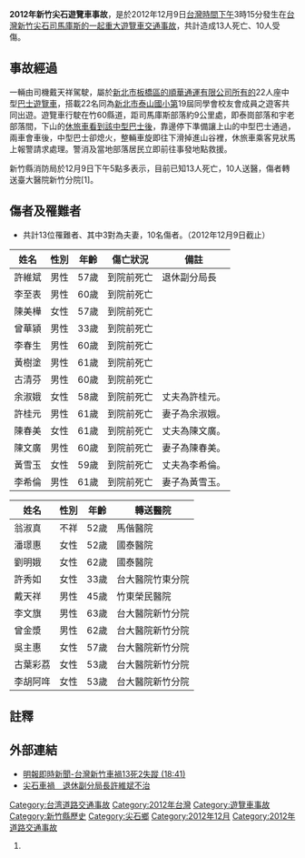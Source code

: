 **2012年新竹尖石遊覽車事故**，是於2012年12月9日[台灣時間下午](https://zh.wikipedia.org/wiki/台灣時間 "wikilink")3時15分發生在[台灣](https://zh.wikipedia.org/wiki/台灣 "wikilink")[新竹](../Page/新竹縣.md "wikilink")[尖石](../Page/尖石鄉.md "wikilink")[司馬庫斯的一起重大遊覽車交通事故](../Page/司馬庫斯.md "wikilink")，共計造成13人死亡、10人受傷。

## 事故經過

一輛由司機戴天祥駕駛，屬於[新北市](https://zh.wikipedia.org/wiki/新北市 "wikilink")[板橋區的順華通運有限公司所有的](https://zh.wikipedia.org/wiki/板橋區_\(新北市\) "wikilink")22人座中型[巴士](https://zh.wikipedia.org/wiki/巴士 "wikilink")[遊覽車](../Page/遊覽車.md "wikilink")，搭載22名同為[新北市](https://zh.wikipedia.org/wiki/新北市 "wikilink")[泰山國小第](https://zh.wikipedia.org/wiki/泰山國小 "wikilink")19屆同學會校友會成員之遊客共同出遊。遊覽車行駛在竹60縣道，距司馬庫斯部落約9公里處，即泰崗部落和宇老部落間，下山的[休旅車看到該中型巴士後](https://zh.wikipedia.org/wiki/休旅車 "wikilink")，靠邊停下準備讓上山的中型巴士通過，兩車會車後，中型巴士卻熄火，整輛車旋即往下滑掉進山谷裡，休旅車乘客見狀馬上報警請求處理。警消及當地部落居民立即前往事發地點救援。

新竹縣消防局於12月9日下午5點多表示，目前已知13人死亡，10人送醫，傷者轉送臺大醫院新竹分院\[1\]。

## 傷者及罹難者

  - 共計13位罹難者、其中3對為夫妻，10名傷者。（2012年12月9日截止）

| 姓名  | 性別 | 年齡  | 傷亡狀況  | 備註      |
| --- | -- | --- | ----- | ------- |
| 許維斌 | 男性 | 57歲 | 到院前死亡 | 退休副分局長  |
| 李至表 | 男性 | 60歲 | 到院前死亡 |         |
| 陳美樺 | 女性 | 57歲 | 到院前死亡 |         |
| 曾華潁 | 男性 | 33歲 | 到院前死亡 |         |
| 李春生 | 男性 | 60歲 | 到院前死亡 |         |
| 黃樹塗 | 男性 | 61歲 | 到院前死亡 |         |
| 古清芬 | 男性 | 60歲 | 到院前死亡 |         |
| 余淑娥 | 女性 | 58歲 | 到院前死亡 | 丈夫為許桂元。 |
| 許桂元 | 男性 | 61歲 | 到院前死亡 | 妻子為余淑娥。 |
| 陳春美 | 女性 | 61歲 | 到院前死亡 | 丈夫為陳文廣。 |
| 陳文廣 | 男性 | 60歲 | 到院前死亡 | 妻子為陳春美。 |
| 黃雪玉 | 女性 | 59歲 | 到院前死亡 | 丈夫為李希倫。 |
| 李希倫 | 男性 | 61歲 | 到院前死亡 | 妻子為黃雪玉。 |

| 姓名   | 性別 | 年齡  | 轉送醫院     |
| ---- | -- | --- | -------- |
| 翁淑真  | 不祥 | 52歲 | 馬偕醫院     |
| 潘璟惠  | 女性 | 52歲 | 國泰醫院     |
| 劉明娥  | 女性 | 62歲 | 國泰醫院     |
| 許秀如  | 女性 | 33歲 | 台大醫院竹東分院 |
| 戴天祥  | 男性 | 45歲 | 竹東榮民醫院   |
| 李文旗  | 男性 | 63歲 | 台大醫院新竹分院 |
| 曾金漿  | 男性 | 62歲 | 台大醫院新竹分院 |
| 吳主惠  | 女性 | 57歲 | 台大醫院新竹分院 |
| 古葉彩荔 | 女性 | 53歲 | 台大醫院新竹分院 |
| 李胡阿哖 | 女性 | 53歲 | 台大醫院新竹分院 |

## 註釋

## 外部連結

  - [明報即時新聞-台灣新竹車禍13死2失蹤
    (18:41)](http://inews.mingpao.com/htm/Inews/20121209/ca71841c.htm)
  - [尖石車禍　退休副分局長許維斌不治](http://www.nexttv.com.tw/news/realtime/local/10526308/%E5%B0%96%E7%9F%B3%E8%BB%8A%E7%A6%8D%E3%80%80%E9%80%80%E4%BC%91%E5%89%AF%E5%88%86%E5%B1%80%E9%95%B7%E8%A8%B1%E7%B6%AD%E6%96%8C%E4%B8%8D%E6%B2%BB)

[Category:台湾道路交通事故](https://zh.wikipedia.org/wiki/Category:台湾道路交通事故 "wikilink")
[Category:2012年台灣](https://zh.wikipedia.org/wiki/Category:2012年台灣 "wikilink")
[Category:遊覽車事故](https://zh.wikipedia.org/wiki/Category:遊覽車事故 "wikilink")
[Category:新竹縣歷史](https://zh.wikipedia.org/wiki/Category:新竹縣歷史 "wikilink")
[Category:尖石鄉](https://zh.wikipedia.org/wiki/Category:尖石鄉 "wikilink")
[Category:2012年12月](https://zh.wikipedia.org/wiki/Category:2012年12月 "wikilink")
[Category:2012年道路交通事故](https://zh.wikipedia.org/wiki/Category:2012年道路交通事故 "wikilink")

1.